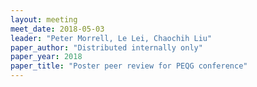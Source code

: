 ```yaml
---
layout: meeting
meet_date: 2018-05-03
leader: "Peter Morrell, Le Lei, Chaochih Liu"
paper_author: "Distributed internally only"
paper_year: 2018
paper_title: "Poster peer review for PEQG conference"
---
```

